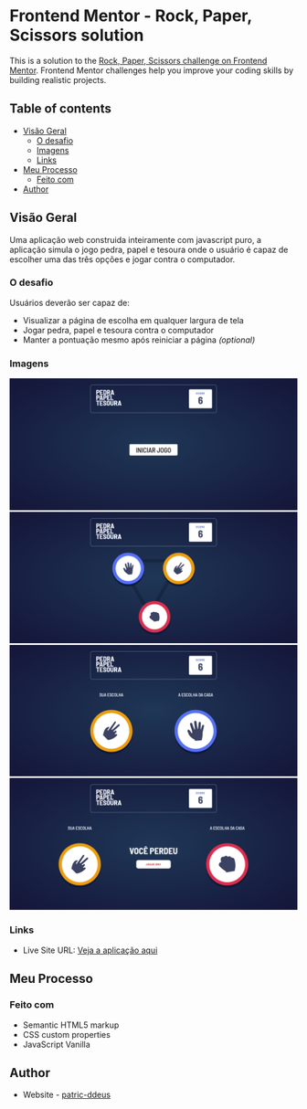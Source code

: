 # Frontend Mentor - Rock, Paper, Scissors solution
This is a solution to the [Rock, Paper, Scissors challenge on Frontend Mentor](https://www.frontendmentor.io/challenges/rock-paper-scissors-game-pTgwgvgH). Frontend Mentor challenges help you improve your coding skills by building realistic projects. 

## Table of contents

- [Visão Geral](#overview)
  - [O desafio](#the-challenge)
  - [Imagens](#screenshot)
  - [Links](#links)
- [Meu Processo](#my-process)
  - [Feito com](#built-with)
- [Author](#author)


## Visão Geral

Uma aplicação web construida inteiramente com javascript puro, a aplicação simula o jogo pedra, papel e tesoura
onde o usuário é capaz de escolher uma das três opções e jogar contra o computador.

### O desafio

Usuários deverão ser capaz de:

- Visualizar a página de escolha em qualquer largura de tela
- Jogar pedra, papel e tesoura contra o computador
- Manter a pontuação mesmo após reiniciar a página _(optional)_

### Imagens

![](./refs/firstPage.png)
![](./refs/secondPage.png)
![](./refs/thirdPage.png)
![](./refs/fourthPage.png)

### Links

- Live Site URL: [Veja a aplicação aqui](patrick-ddeus.github.io/pedra-papel-tesoura)

## Meu Processo

### Feito com

- Semantic HTML5 markup
- CSS custom properties
- JavaScript Vanilla

## Author

- Website - [patric-ddeus](patrick-ddeus.github.io)
